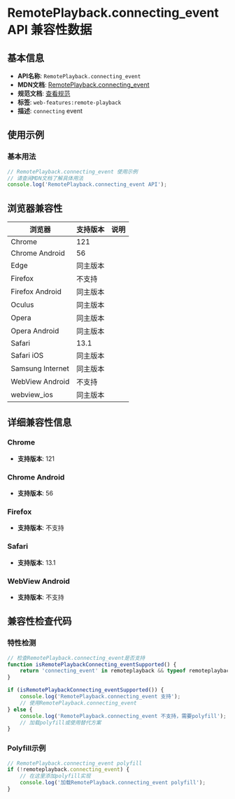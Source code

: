 # RemotePlayback.connecting_event API 兼容性数据

## 基本信息

- **API名称**: `RemotePlayback.connecting_event`
- **MDN文档**: [RemotePlayback.connecting_event](https://developer.mozilla.org/docs/Web/API/RemotePlayback/connecting_event)
- **规范文档**: [查看规范](https://w3c.github.io/remote-playback/#dom-remoteplayback-onconnecting)
- **标签**: `web-features:remote-playback`
- **描述**: `connecting` event

## 使用示例

### 基本用法

```javascript
// RemotePlayback.connecting_event 使用示例
// 请查阅MDN文档了解具体用法
console.log('RemotePlayback.connecting_event API');
```

## 浏览器兼容性

| 浏览器 | 支持版本 | 说明 |
|--------|----------|------|
| Chrome | 121 |  |
| Chrome Android | 56 |  |
| Edge | 同主版本 |  |
| Firefox | 不支持 |  |
| Firefox Android | 同主版本 |  |
| Oculus | 同主版本 |  |
| Opera | 同主版本 |  |
| Opera Android | 同主版本 |  |
| Safari | 13.1 |  |
| Safari iOS | 同主版本 |  |
| Samsung Internet | 同主版本 |  |
| WebView Android | 不支持 |  |
| webview_ios | 同主版本 |  |

## 详细兼容性信息

### Chrome

- **支持版本**: 121

### Chrome Android

- **支持版本**: 56

### Firefox

- **支持版本**: 不支持

### Safari

- **支持版本**: 13.1

### WebView Android

- **支持版本**: 不支持

## 兼容性检查代码

### 特性检测

```javascript
// 检查RemotePlayback.connecting_event是否支持
function isRemotePlaybackConnecting_eventSupported() {
    return 'connecting_event' in remoteplayback && typeof remoteplayback.connecting_event === 'function';
}

if (isRemotePlaybackConnecting_eventSupported()) {
    console.log('RemotePlayback.connecting_event 支持');
    // 使用RemotePlayback.connecting_event
} else {
    console.log('RemotePlayback.connecting_event 不支持，需要polyfill');
    // 加载polyfill或使用替代方案
}
```

### Polyfill示例

```javascript
// RemotePlayback.connecting_event polyfill
if (!remoteplayback.connecting_event) {
    // 在这里添加polyfill实现
    console.log('加载RemotePlayback.connecting_event polyfill');
}
```

